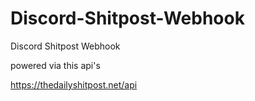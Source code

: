 # Discord-Shitpost-Webhook


Discord Shitpost Webhook 

powered via this api's

https://thedailyshitpost.net/api
